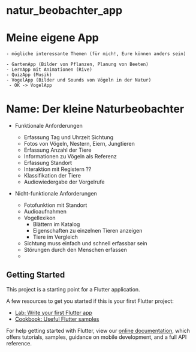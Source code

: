 # natur_beobachter_app

# Meine eigene App

    - mögliche interessante Themen (für mich!, Eure können anders sein)
    
    - GartenApp (Bilder von Pflanzen, Planung von Beeten)
    - LernApp mit Animationen (Rive)
    - QuizApp (Musik)
    - VogelApp (Bilder und Sounds von Vögeln in der Natur)
     - OK -> VogelApp

# Name: Der kleine Naturbeobachter

- Funktionale Anforderungen
    - Erfassung Tag und Uhrzeit Sichtung
    - Fotos von Vögeln, Nestern, Eiern, Jungtieren
    - Erfassung Anzahl der Tiere
    - Informationen zu Vögeln als Referenz
    - Erfassung Standort
    - Interaktion mit Registern ??
    - Klassifikation der Tiere
    - Audiowiedergabe der Vorgelrufe

- Nicht-funktionale Anforderungen
    - Fotofunktion mit Standort
    - Audioaufnahmen 
    - Vogellexikon
        - Blättern im Katalog
        - Eigenschaften zu einzelnen Tieren anzeigen
        - Tiere im Vergleich
    - Sichtung muss einfach und schnell erfassbar sein
    - Störungen durch den Menschen erfassen
    -    

## Getting Started

This project is a starting point for a Flutter application.

A few resources to get you started if this is your first Flutter project:

- [Lab: Write your first Flutter app](https://flutter.dev/docs/get-started/codelab)
- [Cookbook: Useful Flutter samples](https://flutter.dev/docs/cookbook)

For help getting started with Flutter, view our
[online documentation](https://flutter.dev/docs), which offers tutorials,
samples, guidance on mobile development, and a full API reference.
